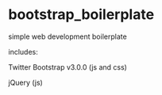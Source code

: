 bootstrap_boilerplate
=====================

simple web development boilerplate


includes:

Twitter Bootstrap v3.0.0 (js and css)

jQuery (js)
